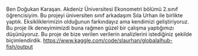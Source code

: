 Ben Doğukan Karaşan. Akdeniz Üniversitesi Ekonometri bölümü 2.sınıf öğrencisiyim. Bu projeyi üniversiten sınıf arkadaşım Sıla Urhan ile birlikte yaptık. 
Eksikliklerimizin olduğunun farkındayız ama kendimizi geliştiriyoruz. Bu proje ilk deneyimimizdi buna rağmen güzel bir çalışma yaptığımızı düşünüyoruz.
Bu proje de bize verilen verilerin analizlerini istediğiniz şekilde biçimlendirdik.
https://www.kaggle.com/code/slaurhan/globalalhub-fish/output
